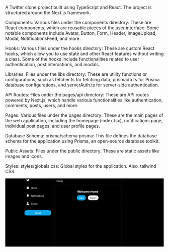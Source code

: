 A Twitter clone project built using TypeScript and React. The project is structured around the Next.js framework.

Components:
Various files under the components directory: These are React components, which are reusable pieces of the user interface. Some notable components include Avatar, Button, Form, Header, ImageUpload, Modal, NotificationsFeed, and more.

Hooks:
Various files under the hooks directory: These are custom React hooks, which allow you to use state and other React features without writing a class. Some of the hooks include functionalities related to user authentication, post interactions, and modals.

Libraries:
Files under the libs directory: These are utility functions or configurations, such as fetcher.ts for fetching data, prismadb.ts for Prisma database configurations, and serverAuth.ts for server-side authentication.

API Routes:
Files under the pages/api directory: These are API routes powered by Next.js, which handle various functionalities like authentication, comments, posts, users, and more.

Pages:
Various files under the pages directory: These are the main pages of the web application, including the homepage (index.tsx), notifications page, individual post pages, and user profile pages.

Database Schema:
prisma/schema.prisma: This file defines the database schema for the application using Prisma, an open-source database toolkit.

Public Assets:
Files under the public directory: These are static assets like images and icons.

Styles:
styles/globals.css: Global styles for the application. Also, tailwind CSS.




![Alt text](image.png)
